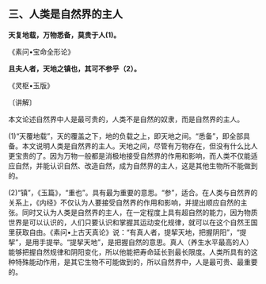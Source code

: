 ## 三、人类是自然界的主人

**天复地载，万物悉备，莫贵于人(1)。**

《素问•宝命全形论》

**且夫人者，天地之镇也，其可不参乎（2）。**

《灵枢•玉版》

〔讲解〕

本文论述自然界中人是最可贵的，人类不是自然的奴隶，而是自然界的主人。

(1)“天覆地载”，天的覆盖之下，地的负载之上，即天地之间。“悉备”，即全部具备。本文说明人类是自然界的主人。天地之间，尽管有万物存在，但没有什么比人更宝贵的了。因为万物一般都是消极地接受自然界的作用和影响，而人类不仅能适应自然，并能认识自然、改造自然，成为自然界的主人，这是其他生物所不能做到的。

(2)“镇”，《玉篇》，“重也”。具有最为重要的意思。“参”，适合。在人类与自然界的关系上，《内经》不仅认为人要接受自然界的作用和影响，并提出顺应自然的主张。同时又认为人类是自然界的主人，在一定程度上具有超自然的能力，因为物质世界是可以认识的，人们只要认识和掌握其运动变化规律，就可以在这个自然王国里获取自由。《素问•上古天真论》说：“有真人者，提挈天地，把握阴阳”，“提挈”，是用手提举。“提挈天地”，是把握自然的意思。真人（养生水平最高的人）能够把握自然规律和阴阳变化，所以他能把寿命延长到最长限度。人类所具有的这种特殊能动作用，是其它生物不可能做到的，所以自然界中，人是最可贵、最重要的。
